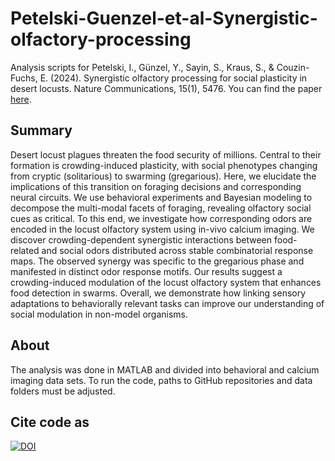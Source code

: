 # Petelski-Guenzel-et-al-Synergistic-olfactory-processing
Analysis scripts for Petelski, I., Günzel, Y., Sayin, S., Kraus, S., & Couzin-Fuchs, E. (2024). Synergistic olfactory processing for social plasticity in desert locusts. Nature Communications, 15(1), 5476.
You can find the paper [here]([https://pages.github.com/](https://doi.org/10.1038/s41467-024-49719-7)).

## Summary
Desert locust plagues threaten the food security of millions. Central to their formation is crowding-induced plasticity, with social phenotypes changing from cryptic (solitarious) to swarming (gregarious). Here, we elucidate the implications of this transition on foraging decisions and corresponding neural circuits. We use behavioral experiments and Bayesian modeling to decompose the multi-modal facets of foraging, revealing olfactory social cues as critical. To this end, we investigate how corresponding odors are encoded in the locust olfactory system using in-vivo calcium imaging. We discover crowding-dependent synergistic interactions between food-related and social odors distributed across stable combinatorial response maps. The observed synergy was specific to the gregarious phase and manifested in distinct odor response motifs. Our results suggest a crowding-induced modulation of the locust olfactory system that enhances food detection in swarms. Overall, we demonstrate how linking sensory adaptations to behaviorally relevant tasks can improve our understanding of social modulation in non-model organisms.

## About
The analysis was done in MATLAB and divided into behavioral and calcium imaging data sets. To run the code, paths to GitHub repositories and  data folders must be adjusted.

## Cite code as
[![DOI](https://zenodo.org/badge/DOI/10.5281/zenodo.11190014.svg)](https://doi.org/10.5281/zenodo.11190014)


